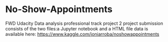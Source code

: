 # No-Show-Appointments
FWD Udacity Data analysis professional track project 2
project submission consists of the two files:a Jupyter notebook and a HTML file
data is available here: https://www.kaggle.com/joniarroba/noshowappointments
